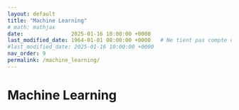 ```yaml
---
layout: default
title: "Machine Learning"
# math: mathjax
date:               2025-01-16 10:00:00 +0000
last_modified_date: 1964-01-01 08:00:00 +0000   # Ne tient pas compte de cette page dans les pages récemment mises à jour
#last_modified_date: 2025-01-16 10:00:00 +0000
nav_order: 9
permalink: /machine_learning/
---
```


# Machine Learning
